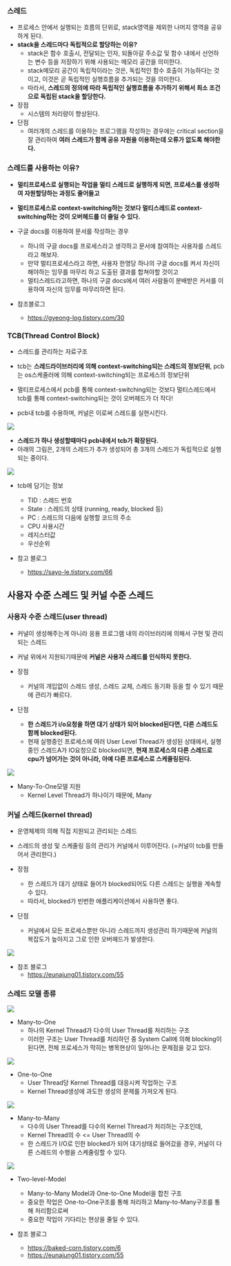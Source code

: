 ### 스레드
- 프로세스 안에서 실행되는 흐름의 단위로, stack영역을 제외한 나머지 영역을 공유하게 된다.
- **stack을 스레드마다 독립적으로 할당하는 이유?**
    - stack은 함수 호출시, 전달되는 인자, 되돌아갈 주소값 및 함수 내에서 선언하는 변수 등을 저장하기 위해 사용되는 메모리 공간을 의미한다.
    - stack메모리 공간이 독립적이라는 것은, 독립적인 함수 호출이 가능하다는 것이고, 이것은 곧 독립적인 실행흐름을 추가되는 것을 의미한다.
    - 따라서, **스레드의 정의에 따라 독립적인 실행흐름을 추가하기 위해서 최소 조건으로 독립된 stack을 할당한다.**
- 장점
    - 시스템의 처리량이 향상된다.
- 단점
    - 여러개의 스레드를 이용하는 프로그램을 작성하는 경우에는 critical section을 잘 관리하여 **여러 스레드가 함꼐 공유 자원을 이용하는데 오류가 없도록 해야한다.**

### 스레드를 사용하는 이유?
- **멀티프로세스로 실행되는 작업을 멀티 스레드로 실행하게 되면, 프로세스를 생성하여 자원할당하는 과정도 줄어들고**
- **멀티프로세스로 context-switching하는 것보다 멀티스레드로 context-switching하는 것이 오버헤드를 더 줄일 수 있다.**

- 구글 docs를 이용하여 문서를 작성하는 경우
    - 하나의 구글 docs를 프로세스라고 생각하고 문서에 참여하는 사용자를 스레드라고 해보자.
    - 만약 멀티프로세스라고 하면, 사용자 한명당 하나의 구글 docs를 켜서 자신이 해야하는 임무를 마무리 하고 도출된 결과를 합쳐야할 것이고
    - 멀티스레드라고하면, 하나의 구글 docs에서 여러 사람들이 분배받은 커서를 이용하여 자신의 임무를 마무리하면 된다.

- 참조블로그
    - https://gyeong-log.tistory.com/30

### TCB(Thread Control Block)
- 스레드를 관리하는 자료구조 
- tcb는 **스레드라이브러리에 의해 context-switching되는 스레드의 정보단위**, pcb는 os스케줄러에 의해 context-switching되는 프로세스의 정보단위
- 멀티프로세스에서 pcb를 통해 context-switching되는 것보다 멀티스레드에서 tcb를 통해 context-switching되는 것이 오버헤드가 더 작다!

- pcb내 tcb를 수용하며, 커널은 이로써 스레드를 실현시킨다.
<img src="../image/pcb-tcb.png" >

- **스레드가 하나 생성할때마다 pcb내에서 tcb가 확장된다.**
- 아래의 그림은, 2개의 스레드가 추가 생성되어 총 3개의 스레드가 독립적으로 실행되는 중이다.
<img src="../image/tcb.png" >

- tcb에 담기는 정보
  - TID : 스레드 번호
  - State : 스레드의 상태 (running, ready, blocked 등)
  - PC : 스레드의 다음에 실행할 코드의 주소
  - CPU 사용시간
  - 레지스터값
  - 우선순위

- 참고 블로그
  - https://sayo-le.tistory.com/66

## 사용자 수준 스레드 및 커널 수준 스레드
### 사용자 수준 스레드(user thread)
- 커널이 생성해주는게 아니라 응용 프로그램 내의 라이브러리에 의해서 구현 및 관리되는 스레드
- 커널 위에서 지원되기때문에 **커널은 사용자 스레드를 인식하지 못한다.**

- 장점
  - 커널의 개입없이 스레드 생성, 스레드 교체, 스레드 동기화 등을 할 수 있기 때문에 관리가 빠르다.
- 단점
  - **한 스레드가 i/o요청을 하면 대기 상태가 되어 blocked된다면, 다른 스레드도 함께 blocked된다.**
  - 현재 실행중인 프로세스에 여러 User Level Thread가 생성된 상태에서, 실행중인 스레드A가 IO요청으로 blocked되면, **현재 프로세스의 다른 스레드로 cpu가 넘어가는 것이 아니라, 아예 다른 프로세스로 스케줄링된다.**

<img src="../image/userthread.png" >

- Many-To-One모델 지원
  - Kernel Level Thread가 하나이기 때문에, Many

### 커널 스레드(kernel thread)
- 운영체제의 의해 직접 지원되고 관리되는 스레드
- 스레드의 생성 및 스케줄링 등의 관리가 커널에서 이루어진다. (=커널이 tcb를 만들어서 관리한다.)

- 장점
  - 한 스레드가 대기 상태로 들어가 blocked되어도 다른 스레드는 실행을 계속할 수 있다.
  - 따라서, blocked가 빈번한 애플리케이션에서 사용하면 좋다.
- 단점
  - 커널에서 모든 프로세스뿐만 아니라 스레드까지 생성관리 하기때문에 커널의 복잡도가 높아지고 그로 인한 오버헤드가 발생한다.
<img src="../image/kernelthread.png" >

- 참조 블로그
  - https://eunajung01.tistory.com/55

### 스레드 모델 종류
<img src="../image/many-to-one.jpg" >

- Many-to-One
  - 하나의 Kernel Thread가 다수의 User Thread를 처리하는 구조
  - 이러한 구조는 User Thread를 처리하던 중 System Call에 의해 blocking이 된다면, 전체 프로세스가 막히는 병목현상이 일어나는 문제점을 갖고 있다.

<img src="../image/one-to-one.jpg" >

- One-to-One
  - User Thread당 Kernel Thread를 대응시켜 작업하는 구조
  - Kernel Thread생성에 과도한 생성의 문제를 가져오게 된다.

<img src="../image/many-to-many.png" >

- Many-to-Many
  - 다수의 User Thread를 다수의 Kernel Thread가 처리하는 구조인데, 
  - Kernel Thread의 수 <= User Thread의 수
  - 한 스레드가 I/O로 인한 blocked가 되어 대기상태로 들어갔을 경우, 커널이 다른 스레드의 수행을 스케줄링할 수 있다.

<img src="../image/two-level-model.png" >

- Two-level-Model
  - Many-to-Many Model과 One-to-One Model을 합친 구조
  - 중요한 작업은 One-to-One구조를 통해 처리하고 Many-to-Many구조를 통해 처리함으로써
  - 중요한 작업이 기다리는 현상을 줄일 수 있다.

- 참조 블로그
  - https://baked-corn.tistory.com/6
  - https://eunajung01.tistory.com/55

